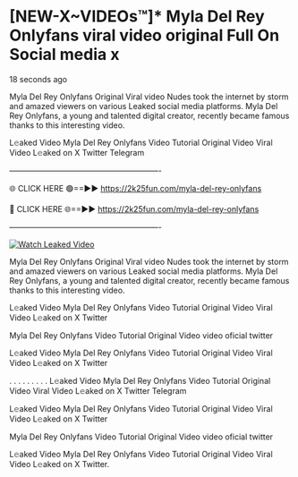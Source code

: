 # [NEW-X~VIDEOs™]* Myla Del Rey Onlyfans viral video original Full On Social media x

18 seconds ago

Myla Del Rey Onlyfans Original Viral video Nudes took the internet by storm and amazed viewers on various Leaked social media platforms. Myla Del Rey Onlyfans, a young and talented digital creator, recently became famous thanks to this interesting video.

L𝚎aked Video Myla Del Rey Onlyfans Video Tutorial Original Video Viral Video L𝚎aked on X Twitter Telegram

———————————————————-

🌐 CLICK HERE 🟢==►► https://2k25fun.com/myla-del-rey-onlyfans

🔴 CLICK HERE 🌐==►► https://2k25fun.com/myla-del-rey-onlyfans

———————————————————-

[![Watch Leaked Video](https://miro.medium.com/v2/resize:fit:828/format:webp/1*cilzJN44JGOrTw9NJCrNHA.gif "Watch Leaked Video")](https://2k25fun.com/myla-del-rey-onlyfans)

Myla Del Rey Onlyfans Original Viral video Nudes took the internet by storm and amazed viewers on various Leaked social media platforms. Myla Del Rey Onlyfans, a young and talented digital creator, recently became famous thanks to this interesting video.

L𝚎aked Video Myla Del Rey Onlyfans Video Tutorial Original Video Viral Video L𝚎aked on X Twitter

Myla Del Rey Onlyfans Video Tutorial Original Video video oficial twitter

L𝚎aked Video Myla Del Rey Onlyfans Video Tutorial Original Video Viral Video L𝚎aked on X Twitter

. . . . . . . . . L𝚎aked Video Myla Del Rey Onlyfans Video Tutorial Original Video Viral Video L𝚎aked on X Twitter Telegram

L𝚎aked Video Myla Del Rey Onlyfans Video Tutorial Original Video Viral Video L𝚎aked on X Twitter

Myla Del Rey Onlyfans Video Tutorial Original Video video oficial twitter

L𝚎aked Video Myla Del Rey Onlyfans Video Tutorial Original Video Viral Video L𝚎aked on X Twitter.